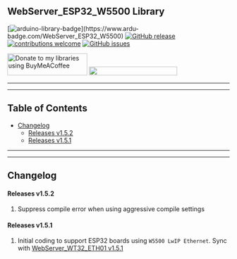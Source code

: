 ## WebServer_ESP32_W5500 Library

[![arduino-library-badge](https://www.ardu-badge.com/badge/WebServer_ESP32_W5500.svg?)](https://www.ardu-badge.com/WebServer_ESP32_W5500)
[![GitHub release](https://img.shields.io/github/release/khoih-prog/WebServer_ESP32_W5500.svg)](https://github.com/khoih-prog/WebServer_ESP32_W5500/releases)
[![contributions welcome](https://img.shields.io/badge/contributions-welcome-brightgreen.svg?style=flat)](#Contributing)
[![GitHub issues](https://img.shields.io/github/issues/khoih-prog/WebServer_ESP32_W5500.svg)](http://github.com/khoih-prog/WebServer_ESP32_W5500/issues)

<a href="https://www.buymeacoffee.com/khoihprog6" title="Donate to my libraries using BuyMeACoffee"><img src="https://cdn.buymeacoffee.com/buttons/v2/default-yellow.png" alt="Donate to my libraries using BuyMeACoffee" style="height: 50px !important;width: 181px !important;" ></a>
<a href="https://www.buymeacoffee.com/khoihprog6" title="Donate to my libraries using BuyMeACoffee"><img src="https://img.shields.io/badge/buy%20me%20a%20coffee-donate-orange.svg?logo=buy-me-a-coffee&logoColor=FFDD00" style="height: 20px !important;width: 200px !important;" ></a>


---
---

## Table of Contents


* [Changelog](#changelog)
  * [Releases v1.5.2](#releases-v152)
  * [Releases v1.5.1](#releases-v151)

---
---

## Changelog

#### Releases v1.5.2

1. Suppress compile error when using aggressive compile settings

#### Releases v1.5.1

1. Initial coding to support ESP32 boards using `W5500 LwIP Ethernet`. Sync with [WebServer_WT32_ETH01 v1.5.1](https://github.com/khoih-prog/WebServer_WT32_ETH01)



